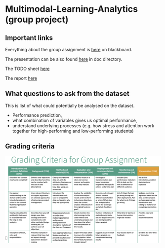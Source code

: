 # Multimodal-Learning-Analytics (group project)

## Important links

Everything about the group assignment is [here](https://ntnu.blackboard.com/webapps/blackboard/content/listContent.jsp?course_id=_44556_1&content_id=_2161774_1) on blackboard.

The presentation can be also found [here](doc/Presentation-data-TDT4259.pdf) in doc directory.

The TODO sheet [here](https://docs.google.com/document/d/1suhNgJaQLsc60vBxkJmSZ6uqF26_LzM_iOWal7a6nJc/edit?usp=sharing)

The report [here](https://docs.google.com/document/d/1O9M1REy7R82Erd1wQ23R5hsVDi0EJeKQcWNsN34IcQI/edit?usp=sharing)

## What questions to ask from the dataset

This is list of what could potentially be analysed on the dataset.

* Performance prediction,
* what combination of variables gives us optimal performance,
* understand underlying processes (e.g. how stress and attention work together for high-performing and low-performing students)


## Grading criteria

![grading_criteria](doc/grading_criteria.png)



